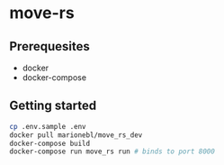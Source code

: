 # move-rs

## Prerequesites

* docker
* docker-compose

## Getting started

```sh
cp .env.sample .env
docker pull marionebl/move_rs_dev
docker-compose build
docker-compose run move_rs run # binds to port 8000
```